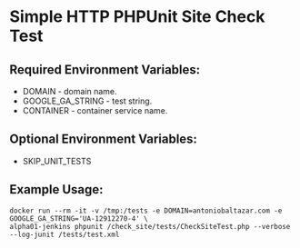 
# Simple HTTP PHPUnit Site Check Test

## Required Environment Variables:
* DOMAIN - domain name.
* GOOGLE_GA_STRING - test string.
* CONTAINER - container service name.

## Optional Environment Variables:
* SKIP_UNIT_TESTS

## Example Usage:
```
docker run --rm -it -v /tmp:/tests -e DOMAIN=antoniobaltazar.com -e GOOGLE_GA_STRING='UA-12912270-4' \
alpha01-jenkins phpunit /check_site/tests/CheckSiteTest.php --verbose --log-junit /tests/test.xml
```
